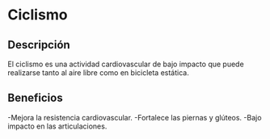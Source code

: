 # Ciclismo

## Descripción
El ciclismo es una actividad cardiovascular de bajo impacto que puede realizarse tanto al aire libre como en bicicleta estática.

## Beneficios
-Mejora la resistencia cardiovascular.
-Fortalece las piernas y glúteos.
-Bajo impacto en las articulaciones.

